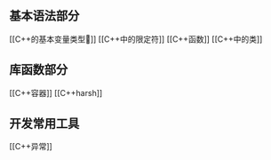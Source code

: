## 基本语法部分

[[C++的基本变量类型🦝]]
[[C++中的限定符]]
[[C++函数]]
[[C++中的类]]

## 库函数部分
[[C++容器]]
[[C++harsh]]
## 开发常用工具
[[C++异常]]
